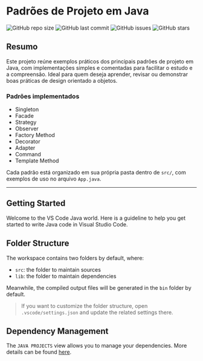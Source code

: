 
# Padrões de Projeto em Java

![GitHub repo size](https://img.shields.io/github/repo-size/JWiltgen/Padr-o-de-Projeto-Java---DIO-GFT)
![GitHub last commit](https://img.shields.io/github/last-commit/JWiltgen/Padr-o-de-Projeto-Java---DIO-GFT)
![GitHub issues](https://img.shields.io/github/issues/JWiltgen/Padr-o-de-Projeto-Java---DIO-GFT)
![GitHub stars](https://img.shields.io/github/stars/JWiltgen/Padr-o-de-Projeto-Java---DIO-GFT?style=social)

## Resumo

Este projeto reúne exemplos práticos dos principais padrões de projeto em Java, com implementações simples e comentadas para facilitar o estudo e a compreensão. Ideal para quem deseja aprender, revisar ou demonstrar boas práticas de design orientado a objetos.

### Padrões implementados
- Singleton
- Facade
- Strategy
- Observer
- Factory Method
- Decorator
- Adapter
- Command
- Template Method

Cada padrão está organizado em sua própria pasta dentro de `src/`, com exemplos de uso no arquivo `App.java`.

---

## Getting Started

Welcome to the VS Code Java world. Here is a guideline to help you get started to write Java code in Visual Studio Code.

## Folder Structure

The workspace contains two folders by default, where:

- `src`: the folder to maintain sources
- `lib`: the folder to maintain dependencies

Meanwhile, the compiled output files will be generated in the `bin` folder by default.

> If you want to customize the folder structure, open `.vscode/settings.json` and update the related settings there.

## Dependency Management

The `JAVA PROJECTS` view allows you to manage your dependencies. More details can be found [here](https://github.com/microsoft/vscode-java-dependency#manage-dependencies).
